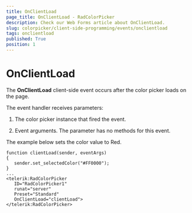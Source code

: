 ```yaml
---
title: OnClientLoad
page_title: OnClientLoad - RadColorPicker
description: Check our Web Forms article about OnClientLoad.
slug: colorpicker/client-side-programming/events/onclientload
tags: onclientload
published: True
position: 1
---
```


# OnClientLoad





The **OnClientLoad** client-side event occurs after the color picker loads on the page.

The event handler receives parameters:

1. The color picker instance that fired the event.

1. Event arguments. The parameter has no methods for this event.

The example below sets the color value to Red.

````ASP.NET
function clientLoad(sender, eventArgs)
{
   sender.set_selectedColor("#FF0000");
}
...
<telerik:RadColorPicker
   ID="RadColorPicker1"
   runat="server"
   Preset="Standard"
   OnClientLoad="clientLoad">
</telerik:RadColorPicker>
````


